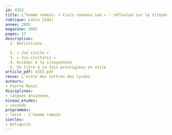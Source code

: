 ```yaml
---
id: 4355
title: L’homme romain. « Civis romanus sum » : réflexion sur la citoyenneté romaine 
rubrique: Latin [2de]
annee: 2001
magazine: 2001
pages: 17
description: 
  1. Définitions

  2. « Jus civile »
  3. « Jus civitatis »
  4. Accéder à la citoyenneté
  5. Un titre à la fois prestigieux et utile
article_pdf: 4355.pdf
revue: L’école des lettres des lycées
auteurs:
- Pierre Monat
disciplines:
- langues anciennes
niveau_etudes:
- seconde
programmes:
- latin - l’homme romain
siecles:
- Antiquité
---
```

